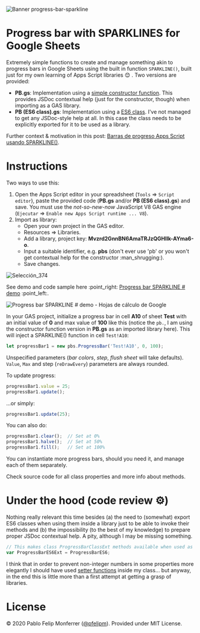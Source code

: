 ![Banner progress-bar-sparkline](https://docs.google.com/drawings/d/e/2PACX-1vQmkaz4vcDu-bqPwiKPugfWiCQdE1es9SSeM2x4MAk-6sFRG2nSFQKfjvAxpoMmKKBUSLivl8wcQbzy/pub?w=1280&h=320)

# Progress bar with SPARKLINES for Google Sheets

Extremely simple functions to create and manage something akin to progress bars in Google Sheets using the built in function `SPARKLINE()`, built just for my own learning of Apps Script libraries :blush: . Two versions are provided:

*   **PB.gs**: Implementation using a [simple constructor function](https://developer.mozilla.org/es/docs/Learn/JavaScript/Objects/Object-oriented_JS). This provides JSDoc contextual help (just for the constructor, though) when importing as a GAS library.
*   **PB (ES6 class).gs**: Implementation using a [ES6 class](https://github.com/DrkSephy/es6-cheatsheet#classes). I've not managed to get any JSDoc-style help at all. In this case the class needs to be explicitly exported for it to be used as a library.

Further context & motivation in this post: [Barras de progreso Apps Script usando SPARKLINE()](https://pablofelip.online/barras-progreso-apps-script-sparkline/).

# Instructions

Two ways to use this:

1.  Open the Apps Script editor in your spreadsheet (`Tools` ⇒ `Script editor`), paste the provided code (**PB.gs** and/or **PB (ES6 class).gs**) and save. You must use the _not-so-new-now_ JavaScript V8 GAS engine (`Ejecutar` ⇒ `Enable new Apps Script runtime ... V8`).
2.  Import as library:
    *   Open your own project in the GAS editor.
    *   Resources ⇒ Libraries.
    *   Add a library, project key: **Mvzrd2GnnBN6AmaTRJzQGHIlk-AYma6-o**.
    *   Input a suitable identifier, e.g. **pbs** (don't ever use 'pb' or you won't get contextual help for the constructor :man\_shrugging:).
    *   Save changes.

![Selección_374](https://user-images.githubusercontent.com/12829262/90753459-ee79e280-e2d8-11ea-9bbf-b46605bc521b.png)

See demo and code sample here :point\_right: [Progress bar SPARKLINE # demo](https://docs.google.com/spreadsheets/d/1NYzgkpvAhWJdldczHv4EgRfznpjeJ_lRDrkPLGy73iQ/template/preview) :point\_left:.

![Progress bar SPARKLINE # demo - Hojas de cálculo de Google](https://pablofelip.online/media/posts/14/ezgif.com-video-to-gif.gif)

In your GAS project, initialize a progress bar in cell **A10** of sheet **Test** with an initial value of **0** and max value of **100** like this (notice the `pb.`, I am using the constructor function version in **PB.gs** as an imported library here). This will inject a SPARKLINE() function in cell `Test!A10`:

```javascript
let progressBar1 = new pbs.ProgressBar('Test!A10', 0, 100);
```

Unspecified parameters (_bar colors_, _step_, _flush sheet_ will take defaults). `Value`, `Max` and step (`reDrawEvery`) parameters are always rounded.

To update progress:

```javascript
progressBar1.value = 25;
progressBar1.update();
```

...or simply:

```javascript
progressBar1.update(25);
```

You can also do:

```javascript
progressBar1.clear();  // Set at 0%
progressBar1.halve();  // Set at 50%
progressBar1.fill();   // Set at 100%
```

You can instantiate more progress bars, should you need it, and manage each of them separately.

Check source code for all class properties and more info about methods.

# Under the hood (code review :gear:)

Nothing really relevant this time besides (a) the need to (somewhat) export ES6 classes when using them inside a library just to be able to invoke their methods and (b) the impossibility (to the best of my knowledge) to prepare proper JSDoc contextual help. A pity, although I may be missing something.

```javascript
// This makes class ProgressBarClassExt methods available when used as a library (thanks to @stevenbazyl for the tip)
var ProgressBarES6Ext = ProgressBarES6;
```

I think that in order to prevent non-integer numbers in some properties more elegantly I should have used [setter functions](https://developer.mozilla.org/es/docs/Web/JavaScript/Referencia/Funciones/set) inside my class... but anyway, in the end this is little more than a first attempt at getting a grasp of libraries.

# License

© 2020 Pablo Felip Monferrer ([@pfelipm](https://twitter.com/pfelipm)). Provided under MIT License.
